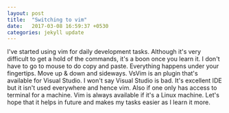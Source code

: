 ```yaml
---
layout: post
title:  "Switching to vim"
date:   2017-03-08 16:59:37 +0530
categories: jekyll update
---
```


I've started using vim for daily development tasks. Although it's very difficult to get a hold of the commands, it's a boon once you learn it. I don't have to go to mouse to do copy and paste. Everything happens
under your fingertips. Move up & down and sideways. VsVim is an plugin that's available for Visual Studio. I won't say Visual Studio is bad. It's excellent IDE but it isn't used everywhere and hence vim.
Also if one only has access to terminal for a machine. Vim is always available if it's a Linux machine. Let's hope that it helps in future and makes my tasks easier as I learn it more.